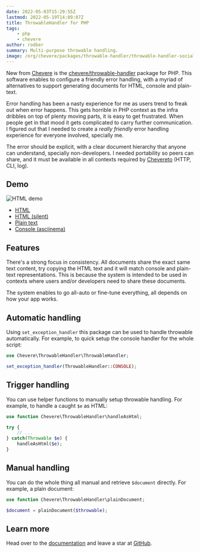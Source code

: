 ```yaml
---
date: 2022-05-03T15:29:55Z
lastmod: 2022-05-19T14:09:07Z
title: ThrowableHandler for PHP
tags:
    - php
    - chevere
author: rodber
summary: Multi-purpose throwable handling.
image: /org/chevere/packages/throwable-handler/throwable-handler-social.png
---
```


New from [Chevere](https://chevere.org) is the [chevere/throwable-handler](https://chevere.org/packages/throwable-handler) package for PHP. This software enables to configure a friendly error handling, with a myriad of alternatives to support generating documents for HTML, console and plain-text.

Error handling has been a nasty experience for me as users trend to freak out when error happens. This gets horrible in PHP context as the infra dribbles on top of plenty moving parts, it is easy to get frustrated. When people get in that mood it gets complicated to carry further communication. I figured out that I needed to create a _really friendly_ error handling experience for everyone involved, specially me.

The error should be explicit, with a clear document hierarchy that anyone can understand, specially non-developers. I needed portability so peers can share, and it must be available in all contexts required by [Chevereto](https://chevereto.com) (HTTP, CLI, log).

## Demo

![HTML demo](/org/chevere/packages/throwable-handler/demo.svg)

* [HTML](https://chevere.github.io/throwable-handler/demo/output/html.html)
* [HTML (silent)](https://chevere.github.io/throwable-handler/demo/output/html-silent.html)
* [Plain text](https://chevere.github.io/throwable-handler/demo/output/plain.txt)
* [Console (asciinema)](https://asciinema.org/a/qqrx4VwYsLgMB5dmuSzSjr7G7)

## Features

There's a strong focus in consistency. All documents share the exact same text content, try copying the HTML text and it will match console and plain-text representations. This is because the system is intended to be used in contexts where users and/or developers need to share these documents.

The system enables to go all-auto or fine-tune everything, all depends on how your app works.

## Automatic handling

Using `set_exception_handler` this package can be used to handle throwable automatically. For example, to quick setup the console handler for the whole script:

```php
use Chevere\ThrowableHandler\ThrowableHandler;

set_exception_handler(ThrowableHandler::CONSOLE);
```

## Trigger handling

You can use helper functions to manually setup throwable handling. For example, to handle a caught `$e` as HTML:

```php
use function Chevere\ThrowableHandler\handleAsHtml;

try {
    // ...
} catch(Throwable $e) {
    handleAsHtml($e);
}
```

## Manual handling

You can do the whole thing all manual and retrieve `$document` directly. For example, a plain document:

```php
use function Chevere\ThrowableHandler\plainDocument;

$document = plainDocument($throwable);
```

## Learn more

Head over to the [documentation](https://chevere.org/packages/throwable-handler) and leave a star at [GitHub](https://github.com/chevere/throwable-handler).
